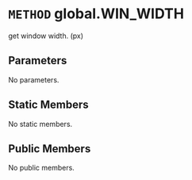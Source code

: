 # `METHOD` global.WIN_WIDTH
get window width. (px)

## Parameters
No parameters.

## Static Members
No static members.

## Public Members
No public members.
